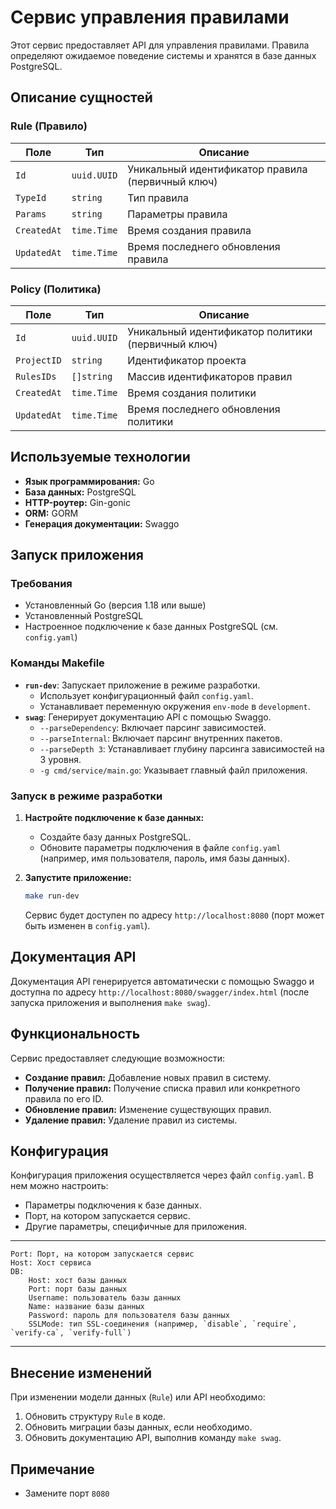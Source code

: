 # Сервис управления правилами

Этот сервис предоставляет API для управления правилами. Правила определяют ожидаемое поведение системы и хранятся в базе данных PostgreSQL.

## Описание сущностей

### Rule (Правило)

| Поле          | Тип         | Описание                                          |
|---------------|-------------|---------------------------------------------------|
| `Id`          | `uuid.UUID` | Уникальный идентификатор правила (первичный ключ) |
| `TypeId`      | `string`    | Тип правила                                       |
| `Params`      | `string`    | Параметры правила                                 |
| `CreatedAt`   | `time.Time` | Время создания правила                            |
| `UpdatedAt`   | `time.Time` | Время последнего обновления правила               |

### Policy (Политика)

| Поле          | Тип         | Описание                                           |
|---------------|-------------|---------------------------------------------------|
| `Id`          | `uuid.UUID` | Уникальный идентификатор политики (первичный ключ)|
| `ProjectID`   | `string`    | Идентификатор проекта                             |
| `RulesIDs`    | `[]string`  | Массив идентификаторов правил                     |
| `CreatedAt`   | `time.Time` | Время создания политики                           |
| `UpdatedAt`   | `time.Time` | Время последнего обновления политики              |

## Используемые технологии

*   **Язык программирования:** Go
*   **База данных:** PostgreSQL
*   **HTTP-роутер:** Gin-gonic
*   **ORM:** GORM
*   **Генерация документации:** Swaggo

## Запуск приложения

### Требования

*   Установленный Go (версия 1.18 или выше)
*   Установленный PostgreSQL
*   Настроенное подключение к базе данных PostgreSQL (см. `config.yaml`)

### Команды Makefile

*   **`run-dev`**: Запускает приложение в режиме разработки.
    *   Использует конфигурационный файл `config.yaml`.
    *   Устанавливает переменную окружения `env-mode` в `development`.
*   **`swag`**: Генерирует документацию API с помощью Swaggo.
    *   `--parseDependency`: Включает парсинг зависимостей.
    *   `--parseInternal`: Включает парсинг внутренних пакетов.
    *   `--parseDepth 3`: Устанавливает глубину парсинга зависимостей на 3 уровня.
    *   `-g cmd/service/main.go`: Указывает главный файл приложения.

### Запуск в режиме разработки

1.  **Настройте подключение к базе данных:**
    *   Создайте базу данных PostgreSQL.
    *   Обновите параметры подключения в файле `config.yaml` (например, имя пользователя, пароль, имя базы данных).
2.  **Запустите приложение:**

    ```bash
    make run-dev
    ```
    Сервис будет доступен по адресу `http://localhost:8080` (порт может быть изменен в `config.yaml`).

## Документация API

Документация API генерируется автоматически с помощью Swaggo и доступна по адресу `http://localhost:8080/swagger/index.html` (после запуска приложения и выполнения `make swag`).

## Функциональность

Сервис предоставляет следующие возможности:

*   **Создание правил:** Добавление новых правил в систему.
*   **Получение правил:** Получение списка правил или конкретного правила по его ID.
*   **Обновление правил:** Изменение существующих правил.
*   **Удаление правил:** Удаление правил из системы.

## Конфигурация

Конфигурация приложения осуществляется через файл `config.yaml`. В нем можно настроить:

*   Параметры подключения к базе данных.
*   Порт, на котором запускается сервис.
*   Другие параметры, специфичные для приложения.
---
    Port: Порт, на котором запускается сервис
    Host: Хост сервиса
    DB:
        Host: хост базы данных
        Port: порт базы данных
        Username: пользователь базы данных
        Name: название базы данных
        Password: пароль для пользователя базы данных
        SSLMode: тип SSL-соединения (например, `disable`, `require`, `verify-ca`, `verify-full`)
---


## Внесение изменений

При изменении модели данных (`Rule`) или API необходимо:

1.  Обновить структуру `Rule` в коде.
2.  Обновить миграции базы данных, если необходимо.
3.  Обновить документацию API, выполнив команду `make swag`.

## Примечание
* Замените порт `8080`